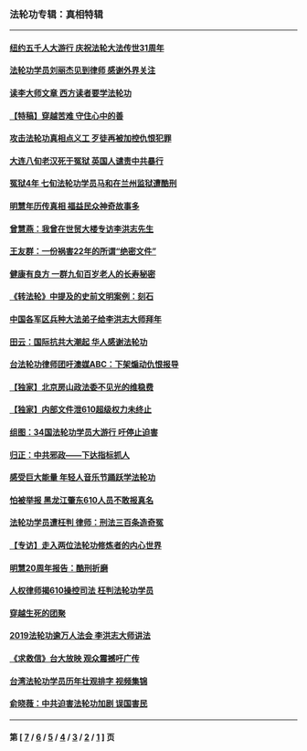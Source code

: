 ### 法轮功专辑：真相特辑
---
#### [纽约五千人大游行 庆祝法轮大法传世31周年](../../pages/nf4389/n13995110.md?05290430) 
#### [法轮功学员刘丽杰见到律师 感谢外界关注](../../pages/nf4389/n13927012.md?05290430) 
#### [读李大师文章 西方读者要学法轮功](../../pages/nf4389/n13925142.md?05290430) 
#### [【特稿】穿越苦难 守住心中的善](../../pages/nf4389/n13784979.md?05290430) 
#### [攻击法轮功真相点义工 歹徒再被加控仇恨犯罪](../../pages/nf4389/n13601019.md?05290430) 
#### [大连八旬老汉死于冤狱 英国人谴责中共暴行](../../pages/nf4389/n13480118.md?05290430) 
#### [冤狱4年 七旬法轮功学员马和在兰州监狱遭酷刑](../../pages/nf4389/n13304688.md?05290430) 
#### [明慧年历传真相 福益民众神奇故事多](../../pages/nf4389/n13294545.md?05290430) 
#### [曾慧燕：我曾在世贸大楼专访李洪志先生](../../pages/nf4389/n12898729.md?05290430) 
#### [王友群：一份祸害22年的所谓“绝密文件”](../../pages/nf4389/n12871750.md?05290430) 
#### [健康有良方 一群九旬百岁老人的长寿秘密](../../pages/nf4389/n12847475.md?05290430) 
#### [《转法轮》中提及的史前文明案例：刻石](../../pages/nf4389/n12758577.md?05290430) 
#### [中国各军区兵种大法弟子给李洪志大师拜年](../../pages/nf4389/n12750047.md?05290430) 
#### [田云：国际抗共大潮起 华人感谢法轮功](../../pages/nf4389/n12357708.md?05290430) 
#### [台法轮功律师团吁澳媒ABC：下架煽动仇恨报导](../../pages/nf4389/n12279917.md?05290430) 
#### [【独家】北京房山政法委不见光的维稳费](../../pages/nf4389/n12031979.md?05290430) 
#### [【独家】内部文件泄610超级权力未终止](../../pages/nf4389/n12023895.md?05290430) 
#### [组图：34国法轮功学员大游行 吁停止迫害](../../pages/nf4389/n11492658.md?05290430) 
#### [归正：中共邪政——下达指标抓人](../../pages/nf4389/n11474770.md?05290430) 
#### [感受巨大能量 年轻人音乐节踊跃学法轮功](../../pages/nf4389/n11441981.md?05290430) 
#### [怕被举报 黑龙江肇东610人员不敢报真名](../../pages/nf4389/n11436499.md?05290430) 
#### [法轮功学员遭枉判 律师：刑法三百条造奇冤](../../pages/nf4389/n11433943.md?05290430) 
#### [【专访】走入两位法轮功修炼者的内心世界](../../pages/nf4389/n11415623.md?05290430) 
#### [明慧20周年报告：酷刑折磨](../../pages/nf4389/n11387954.md?05290430) 
#### [人权律师揭610操控司法 枉判法轮功学员](../../pages/nf4389/n11313370.md?05290430) 
#### [穿越生死的团聚](../../pages/nf4389/n11258922.md?05290430) 
#### [2019法轮功逾万人法会 李洪志大师讲法](../../pages/nf4389/n11265303.md?05290430) 
#### [《求救信》台大放映 观众震撼吁广传](../../pages/nf4389/n10922251.md?05290430) 
#### [台湾法轮功学员历年壮观排字 视频集锦](../../pages/nf4389/n10878789.md?05290430) 
#### [俞晓薇：中共迫害法轮功加剧 误国害民](../../pages/nf4389/n10859260.md?05290430) 

---
#### 第 [ [7](./7.md?05290430) / [6](./6.md?05290430) / [5](./5.md?05290430) / [4](./4.md?05290430) / [3](./3.md?05290430) / [2](./2.md?05290430) / [1](./1.md?05290430) ] 页
